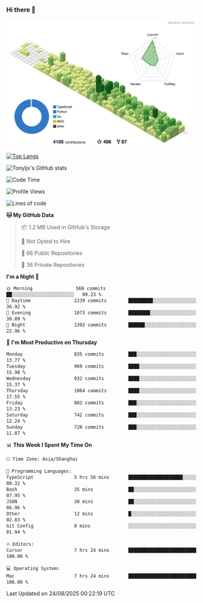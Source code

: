 ### Hi there 👋

![](./profile-3d-contrib/profile-green-animate.svg)

 

[![Top Langs](https://github-readme-stats.vercel.app/api/top-langs/?username=tonyljx)](https://github.com/anuraghazra/github-readme-stats)

![Tonyljx's GitHub stats](https://github-readme-stats.vercel.app/api?username=tonyljx&theme=default&show_icons=true)

 

<!--START_SECTION:waka-->
![Code Time](http://img.shields.io/badge/Code%20Time-1%2C420%20hrs%2019%20mins-blue)

![Profile Views](http://img.shields.io/badge/Profile%20Views-0-blue)

![Lines of code](https://img.shields.io/badge/From%20Hello%20World%20I%27ve%20Written-2.5%20million%20lines%20of%20code-blue)

**🐱 My GitHub Data** 

> 📦 1.2 MB Used in GitHub's Storage 
 > 
> 🚫 Not Opted to Hire
 > 
> 📜 66 Public Repositories 
 > 
> 🔑 36 Private Repositories 
 > 
**I'm a Night 🦉** 

```text
🌞 Morning                560 commits         ██░░░░░░░░░░░░░░░░░░░░░░░   09.23 % 
🌆 Daytime                2239 commits        █████████░░░░░░░░░░░░░░░░   36.92 % 
🌃 Evening                1873 commits        ████████░░░░░░░░░░░░░░░░░   30.89 % 
🌙 Night                  1392 commits        ██████░░░░░░░░░░░░░░░░░░░   22.96 % 
```
📅 **I'm Most Productive on Thursday** 

```text
Monday                   835 commits         ███░░░░░░░░░░░░░░░░░░░░░░   13.77 % 
Tuesday                  969 commits         ████░░░░░░░░░░░░░░░░░░░░░   15.98 % 
Wednesday                932 commits         ████░░░░░░░░░░░░░░░░░░░░░   15.37 % 
Thursday                 1064 commits        ████░░░░░░░░░░░░░░░░░░░░░   17.55 % 
Friday                   802 commits         ███░░░░░░░░░░░░░░░░░░░░░░   13.23 % 
Saturday                 742 commits         ███░░░░░░░░░░░░░░░░░░░░░░   12.24 % 
Sunday                   720 commits         ███░░░░░░░░░░░░░░░░░░░░░░   11.87 % 
```


📊 **This Week I Spent My Time On** 

```text
🕑︎ Time Zone: Asia/Shanghai

💬 Programming Languages: 
TypeScript               5 hrs 56 mins       ████████████████████░░░░░   80.32 % 
Bash                     35 mins             ██░░░░░░░░░░░░░░░░░░░░░░░   07.95 % 
JSON                     30 mins             ██░░░░░░░░░░░░░░░░░░░░░░░   06.96 % 
Other                    12 mins             █░░░░░░░░░░░░░░░░░░░░░░░░   02.83 % 
Git Config               8 mins              ░░░░░░░░░░░░░░░░░░░░░░░░░   01.94 % 

🔥 Editors: 
Cursor                   7 hrs 24 mins       █████████████████████████   100.00 % 

💻 Operating System: 
Mac                      7 hrs 24 mins       █████████████████████████   100.00 % 
```


 Last Updated on 24/08/2025 00:22:19 UTC
<!--END_SECTION:waka-->

